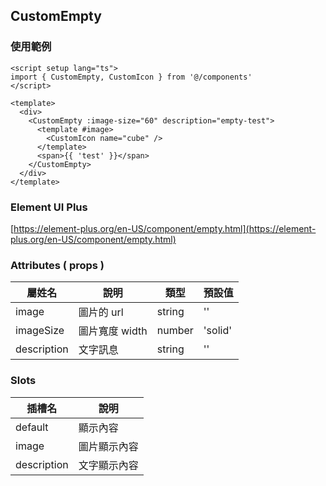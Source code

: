 ## CustomEmpty

### 使用範例

```vue
<script setup lang="ts">
import { CustomEmpty, CustomIcon } from '@/components'
</script>

<template>
  <div>
    <CustomEmpty :image-size="60" description="empty-test">
      <template #image>
        <CustomIcon name="cube" />
      </template>
      <span>{{ 'test' }}</span>
    </CustomEmpty>
  </div>
</template>
```

### Element UI Plus

[https://element-plus.org/en-US/component/empty.html](https://element-plus.org/en-US/component/empty.html)

### Attributes ( props )

| 屬姓名      | 說明           | 類型   | 預設值  |
| ----------- | -------------- | ------ | ------- |
| image       | 圖片的 url     | string | ''      |
| imageSize   | 圖片寬度 width | number | 'solid' |
| description | 文字訊息       | string | ''      |

### Slots

| 插槽名      | 說明         |
| ----------- | ------------ |
| default     | 顯示內容     |
| image       | 圖片顯示內容 |
| description | 文字顯示內容 |
